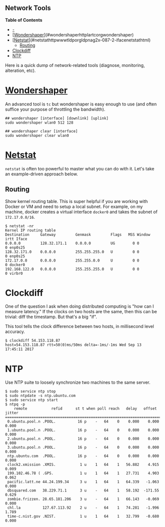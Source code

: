 Network Tools
---

<!-- markdown-toc start - Don't edit this section. Run M-x markdown-toc-refresh-toc -->
**Table of Contents**

- [-](#-)
- [[Wondershaper](http://lartc.org/wondershaper)](#wondershaperhttplartcorgwondershaper)
- [[Netstat](http://www.tldp.org/LDP/nag2/x-087-2-iface.netstat.html)](#netstathttpwwwtldporgldpnag2x-087-2-ifacenetstathtml)
    - [Routing](#routing)
- [Clockdiff](#clockdiff)
- [NTP](#ntp)

<!-- markdown-toc end -->

Here is a quick dump of network-related tools (diagnose, monitoring, alteration,
etc).

# [Wondershaper](http://lartc.org/wondershaper)

An advanced tool is `tc` but wondershaper is easy enough to use (and often suffice your purpose of throttling the bandwidth).

```shell
## wondershaper [interface] [downlink] [uplink]
sudo wondershaper wlan0 512 128

## wondershaper clear [interface]
sudo wondershaper clear wlan0
```

# [Netstat](http://www.tldp.org/LDP/nag2/x-087-2-iface.netstat.html)

`netstat` is often too powerful to master what you can do with it. Let's take an example-driven approach below.

## Routing

Show kernel routing table. This is super helpful if you are working with Docker or VM and need to setup a local subnet.
For example, on my machine, docker creates a virtual interface `docker0` and takes the subnet of `172.17.0.0/16`.

```shell
$ netstat -nr
Kernel IP routing table
Destination     Gateway         Genmask         Flags   MSS Window  irtt Iface
0.0.0.0         128.32.171.1    0.0.0.0         UG        0 0          0 enp0s25
128.32.171.0    0.0.0.0         255.255.255.0   U         0 0          0 enp0s25
172.17.0.0      0.0.0.0         255.255.0.0     U         0 0          0 docker0
192.168.122.0   0.0.0.0         255.255.255.0   U         0 0          0 virbr0
```

# Clockdiff

One of the question I ask when doing distributed computing is "how can I measure
latency." If the clocks on two hosts are the same, then this can be trivial:
diff the timestamp. But that's a big "if".

This tool tells the clock difference between two hosts, in millisecond level
accuracy.

```shell
$ clockdiff 54.153.118.87
host=54.153.118.87 rtt=50(0)ms/50ms delta=-1ms/-1ms Wed Sep 13 17:45:11 2017
```

# NTP

Use NTP suite to loosely synchronize two machines to the same server.

```shell
$ sudo service ntp stop
$ sudo ntpdate -s ntp.ubuntu.com
$ sudo service ntp start
$ ntpq -p
    remote           refid      st t when poll reach   delay   offset  jitter
==============================================================================
 0.ubuntu.pool.n .POOL.          16 p    -   64    0    0.000    0.000   0.000
 1.ubuntu.pool.n .POOL.          16 p    -   64    0    0.000    0.000   0.000
 2.ubuntu.pool.n .POOL.          16 p    -   64    0    0.000    0.000   0.000
 3.ubuntu.pool.n .POOL.          16 p    -   64    0    0.000    0.000   0.000
 ntp.ubuntu.com  .POOL.          16 p    -   64    0    0.000    0.000   0.000
 clock2.xmission .XMIS.           1 u    1   64    1   56.882    4.915   0.009
 199.102.46.78 ( .GPS.            1 u    1   64    1   27.731    4.903   0.062
 pacific.latt.ne 44.24.199.34     3 u    1   64    1   64.339   -1.063   0.000
 dbsquared.com   38.229.71.1      3 u    -   64    1   58.192  -171.55   0.629
 zombie.frizzen. 28.65.181.206    3 u    -   64    1   66.143   -0.069   0.000
 chl.la          127.67.113.92    2 u    -   64    1   74.281   -1.996   1.789
 time-c.nist.gov .NIST.           1 u    1   64    1   32.799   -0.680   0.000
```
